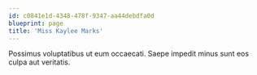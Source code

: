```yaml
---
id: c0841e1d-4348-478f-9347-aa44debdfa0d
blueprint: page
title: 'Miss Kaylee Marks'
---
```

Possimus voluptatibus ut eum occaecati. Saepe impedit minus sunt eos culpa aut veritatis.